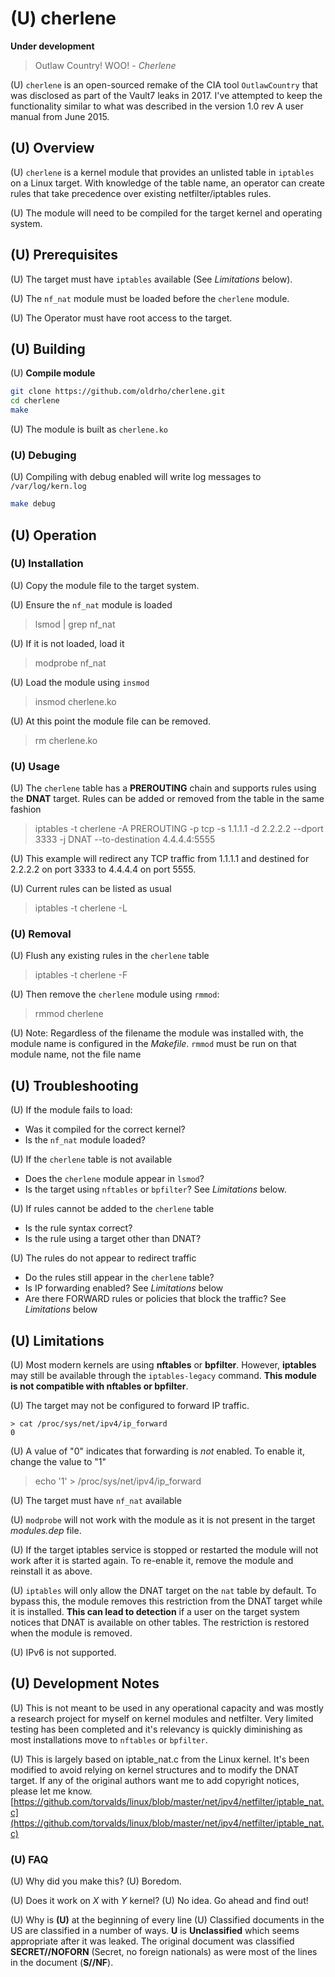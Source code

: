 # (U) cherlene

**Under development**

> Outlaw Country! WOO! - *Cherlene*

(U) `cherlene` is an open-sourced remake of the CIA tool `OutlawCountry` that was disclosed as part of the Vault7 leaks in 2017. I've attempted to keep the functionality similar to what was described in the version 1.0 rev A user manual from June 2015.


## (U) Overview

(U) `cherlene` is a kernel module that provides an unlisted table in `iptables` on a Linux target. With knowledge of the table name, an operator can create rules that take precedence over existing netfilter/iptables rules.

(U) The module will need to be compiled for the target kernel and operating system.


## (U) Prerequisites

(U) The target must have `iptables` available (See *Limitations* below).

(U) The `nf_nat` module must be loaded before the `cherlene` module.

(U) The Operator must have root access to the target.


## (U) Building

(U) **Compile module**

```bash
git clone https://github.com/oldrho/cherlene.git
cd cherlene
make
```

(U) The module is built as `cherlene.ko`

### (U) Debuging

(U) Compiling with debug enabled will write log messages to `/var/log/kern.log`
```bash
make debug
```


## (U) Operation


### (U) Installation

(U) Copy the module file to the target system.

(U) Ensure the `nf_nat` module is loaded
> lsmod | grep nf_nat

(U) If it is not loaded, load it
> modprobe nf_nat

(U) Load the module using `insmod`
> insmod cherlene.ko

(U) At this point the module file can be removed.
> rm cherlene.ko


### (U) Usage

(U) The `cherlene` table has a **PREROUTING** chain and supports rules using the **DNAT** target. Rules can be added or removed from the table in the same fashion 

> iptables -t cherlene -A PREROUTING -p tcp -s 1.1.1.1 -d 2.2.2.2 --dport 3333 -j DNAT --to-destination 4.4.4.4:5555

(U) This example will redirect any TCP traffic from 1.1.1.1 and destined for 2.2.2.2 on port 3333 to 4.4.4.4 on port 5555.

(U) Current rules can be listed as usual
> iptables -t cherlene -L


### (U) Removal

(U) Flush any existing rules in the `cherlene` table
> iptables -t cherlene -F

(U) Then remove the `cherlene` module using `rmmod`:
> rmmod cherlene

(U) Note: Regardless of the filename the module was installed with, the module name is configured in the *Makefile*. `rmmod` must be run on that module name, not the file name


## (U) Troubleshooting

(U) If the module fails to load:
- Was it compiled for the correct kernel?
- Is the `nf_nat` module loaded?

(U) If the `cherlene` table is not available
- Does the `cherlene` module appear in `lsmod`?
- Is the target using `nftables` or `bpfilter`? See *Limitations* below.

(U) If rules cannot be added to the `cherlene` table
- Is the rule syntax correct?
- Is the rule using a target other than DNAT?

(U) The rules do not appear to redirect traffic
- Do the rules still appear in the `cherlene` table?
- Is IP forwarding enabled? See *Limitations* below
- Are there FORWARD rules or policies that block the traffic? See *Limitations* below


## (U) Limitations

(U) Most modern kernels are using **nftables** or **bpfilter**. However, **iptables** may still be available through the `iptables-legacy` command. **This module is not compatible with nftables or bpfilter**.

(U) The target may not be configured to forward IP traffic.
```
> cat /proc/sys/net/ipv4/ip_forward
0
```

(U) A value of "0" indicates that forwarding is *not* enabled. To enable it, change the value to "1"
> echo '1' > /proc/sys/net/ipv4/ip_forward

(U) The target must have `nf_nat` available

(U) `modprobe` will not work with the module as it is not present in the target *modules.dep* file.

(U) If the target iptables service is stopped or restarted the module will not work after it is started again. To re-enable it, remove the module and reinstall it as above.

(U) `iptables` will only allow the DNAT target on the `nat` table by default. To bypass this, the module removes this restriction from the DNAT target while it is installed. **This can lead to detection** if a user on the target system notices that DNAT is available on other tables. The restriction is restored when the module is removed.

(U) IPv6 is not supported.


## (U) Development Notes

(U) This is not meant to be used in any operational capacity and was mostly a research project for myself on kernel modules and netfilter. Very limited testing has been completed and it's relevancy is quickly diminishing as most installations move to `nftables` or `bpfilter`.

(U) This is largely based on iptable_nat.c from the Linux kernel. It's been modified to avoid relying on kernel structures and to modify the DNAT target. If any of the original authors want me to add copyright notices, please let me know. [https://github.com/torvalds/linux/blob/master/net/ipv4/netfilter/iptable_nat.c](https://github.com/torvalds/linux/blob/master/net/ipv4/netfilter/iptable_nat.c)


### (U) FAQ

(U) Why did you make this?
(U) Boredom.

(U) Does it work on *X* with *Y* kernel?
(U) No idea. Go ahead and find out!

(U) Why is **(U)** at the beginning of every line
(U) Classified documents in the US are classified in a number of ways. **U** is **Unclassified** which seems appropriate after it was leaked. The original document was classified **SECRET//NOFORN** (Secret, no foreign nationals) as were most of the lines in the document (**S//NF**).

